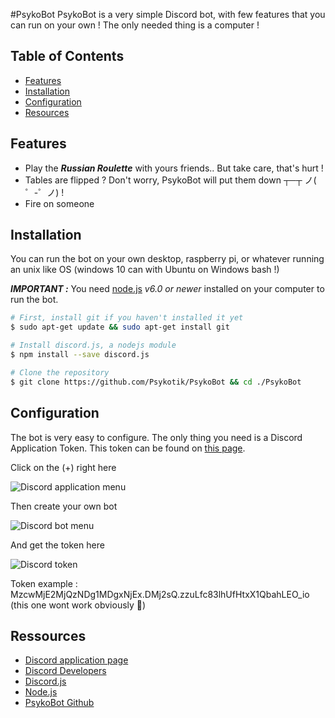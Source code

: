 #PsykoBot
PsykoBot is a very simple Discord bot, with few features that you can run on your own ! The only needed thing is a computer !

## Table of Contents
- [Features](#features)
- [Installation](#installation)
- [Configuration](#configuration)
- [Resources](#resources)

## Features
- Play the _**Russian Roulette**_ with yours friends.. But take care, that's hurt !
- Tables are flipped ? Don't worry, PsykoBot will put them down ┬─┬﻿ ノ( ゜-゜ノ) !
- Fire on someone
## Installation

You can run the bot on your own desktop, raspberry pi, or whatever running an unix like OS (windows 10 can with Ubuntu on Windows bash !)

**_IMPORTANT :_** You need [node.js](https://nodejs.org/en/) _v6.0 or newer_ installed on your computer to run the bot.

```bash
# First, install git if you haven't installed it yet
$ sudo apt-get update && sudo apt-get install git

# Install discord.js, a nodejs module
$ npm install --save discord.js

# Clone the repository
$ git clone https://github.com/Psykotik/PsykoBot && cd ./PsykoBot
```

## Configuration

The bot is very easy to configure. The only thing you need is a Discord Application Token. This token can be found on [this page](https://discordapp.com/developers/applications/me).

Click on the (+) right here

![Discord application menu](http://prntscr.com/gyyps0 "Discord application menu")

Then create your own bot

![Discord bot menu](http://prntscr.com/gyytdg "Discord create bot")

And get the token here

![Discord token](http://prntscr.com/gyyu97 "Discord create bot")

Token example : MzcwMjE2MjQzNDg1MDgxNjEx.DMj2sQ.zzuLfc83lhUfHtxX1QbahLEO_io (this one wont work obviously 🙂)

## Ressources
- [Discord application page](https://discordapp.com/developers/applications/me)
- [Discord Developers](https://discordapp.com/developers/docs/intro)
- [Discord.js](https://discord.js.org/#/)
- [Node.js](https://nodejs.org/en/)
- [PsykoBot Github](https://github.com/Psykotik/PsykoBot)
